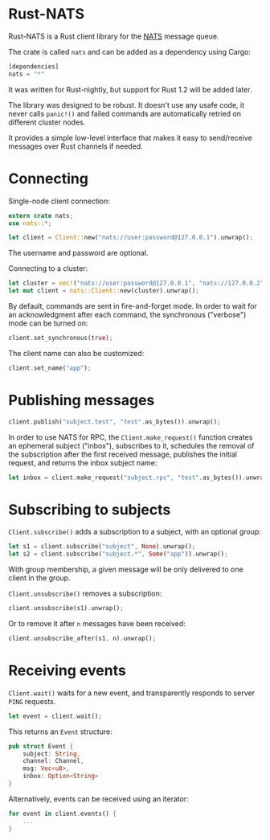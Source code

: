 Rust-NATS
=========

Rust-NATS is a Rust client library for the [NATS](https://nats.io) message
queue.

The crate is called `nats` and can be added as a dependency using Cargo:

```rust
[dependencies]
nats = "*"
```

It was written for Rust-nightly, but support for Rust 1.2 will be added later.

The library was designed to be robust. It doesn't use any usafe code, it never
calls `panic!()` and failed commands are automatically retried on different
cluster nodes.

It provides a simple low-level interface that makes it easy to send/receive
messages over Rust channels if needed.

Connecting
==========

Single-node client connection:

```rust
extern crate nats;
use nats::*;

let client = Client::new("nats://user:password@127.0.0.1").unwrap();
```

The username and password are optional.

Connecting to a cluster:

```rust
let cluster = vec!("nats://user:password@127.0.0.1", "nats://127.0.0.2");
let mut client = nats::Client::new(cluster).unwrap();
```

By default, commands are sent in fire-and-forget mode. In order to wait for an
acknowledgment after each command, the synchronous ("verbose") mode can be
turned on:

```rust
client.set_synchronous(true);
```

The client name can also be customized:

```rust
client.set_name("app");
```

Publishing messages
===================

```rust
client.publish("subject.test", "test".as_bytes()).unwrap();
```

In order to use NATS for RPC, the `Client.make_request()` function creates an
ephemeral subject ("inbox"), subscribes to it, schedules the removal of the
subscription after the first received message, publishes the initial request,
and returns the inbox subject name:

```rust
let inbox = client.make_request("subject.rpc", "test".as_bytes()).unwrap();
```

Subscribing to subjects
=======================

`Client.subscribe()` adds a subscription to a subject, with an optional group:

```rust
let s1 = client.subscribe("subject", None).unwrap();
let s2 = client.subscribe("subject.*", Some("app")).unwrap();
```

With group membership, a given message will be only delivered to one client in
the group.

`Client.unsubscribe()` removes a subscription:

```rust
client.unsubscribe(s1).unwrap();
```

Or to remove it after `n` messages have been received:

```rust
client.unsubscribe_after(s1, n).unwrap();
```

Receiving events
================

`Client.wait()` waits for a new event, and transparently responds to server
`PING` requests.

```rust
let event = client.wait();
```

This returns an `Event` structure:
```rust
pub struct Event {
    subject: String,
    channel: Channel,
    msg: Vec<u8>,
    inbox: Option<String>
}
```

Alternatively, events can be received using an iterator:

```rust
for event in client.events() {
    ...
}
```
